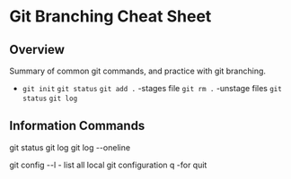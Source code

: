 # Git Branching Cheat Sheet

## Overview

Summary of common git commands, and practice with git branching.

* `git init`
`git status`
`git add .` -stages file
`git rm .` -unstage files
`git status`
`git log` 

## Information Commands

git status
git log
git log --oneline

git config --l - list all local git configuration
q -for quit

